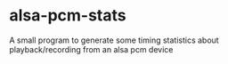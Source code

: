 # alsa-pcm-stats
A small program to generate some timing statistics about playback/recording from an alsa pcm device

